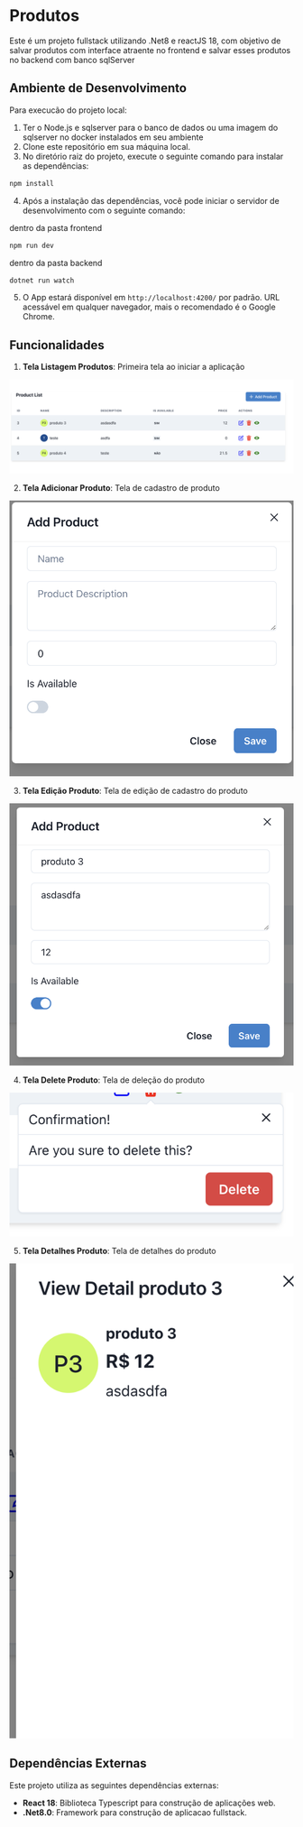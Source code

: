 # Produtos

Este é um projeto fullstack utilizando .Net8 e reactJS 18, com objetivo de salvar produtos com interface atraente no frontend
e salvar esses produtos no backend com banco sqlServer

## Ambiente de Desenvolvimento

Para execucão do projeto local:

1. Ter o Node.js e sqlserver para o banco de dados ou uma imagem do sqlserver no docker instalados em seu ambiente
2. Clone este repositório em sua máquina local.
3. No diretório raiz do projeto, execute o seguinte comando para instalar as dependências:

```bash
npm install
```

4. Após a instalação das dependências, você pode iniciar o servidor de desenvolvimento com o seguinte comando:

dentro da pasta frontend

```bash
npm run dev
```

dentro da pasta backend

```bash
dotnet run watch
```

5. O App estará disponível em `http://localhost:4200/` por padrão. URL acessável em qualquer navegador, mais o recomendado é o Google Chrome.

## Funcionalidades

1. **Tela Listagem Produtos**: Primeira tela ao iniciar a aplicação

![Tela Listagem Produtos](screenshots/lista.png)

2. **Tela Adicionar Produto**: Tela de cadastro de produto

![Tela Adicionar Produto](screenshots/add_product.png)

3. **Tela Edição Produto**: Tela de edição de cadastro do produto

![Tela Edição Produto](screenshots/edit_product.png)

4. **Tela Delete Produto**: Tela de deleção do produto

![Tela Delete Produto](screenshots/delete.png)

5. **Tela Detalhes Produto**: Tela de detalhes do produto

![Tela Detalhes Produto](screenshots/detail.png)

## Dependências Externas

Este projeto utiliza as seguintes dependências externas:

- **React 18**: Biblioteca Typescript para construção de aplicações web.
- **.Net8.0**: Framework para construção de aplicacao fullstack.
